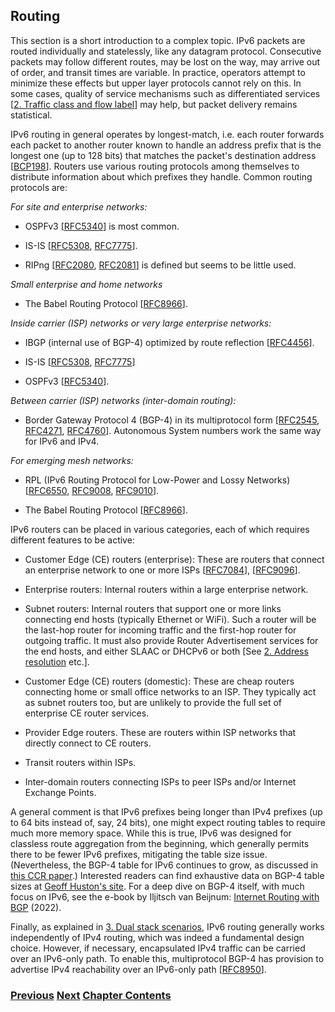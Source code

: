 ## Routing

This section is a short introduction to a complex topic. IPv6 packets
are routed individually and statelessly, like any datagram protocol.
Consecutive packets may follow different routes, may be lost on the way,
may arrive out of order, and transit times are variable. In practice,
operators attempt to minimize these effects but upper layer protocols
cannot rely on this. In some cases, quality of service mechanisms such
as differentiated services
\[[2. Traffic class and flow label](../2.%20IPv6%20Basic%20Technology/Traffic%20class%20and%20flow%20label.md)\]
may help, but packet delivery remains statistical.

IPv6 routing in general operates by longest-match, i.e. each router
forwards each packet to another router known to handle an address prefix
that is the longest one (up to 128 bits) that matches the packet's
destination address
\[[BCP198](https://www.rfc-editor.org/info/bcp198)\]. Routers use
various routing protocols among themselves to distribute information
about which prefixes they handle. Common routing protocols are:

*For site and enterprise networks:*

- OSPFv3 \[[RFC5340](https://www.rfc-editor.org/info/rfc5340)\] is most
  common.

- IS-IS \[[RFC5308](https://www.rfc-editor.org/info/rfc5308),
  [RFC7775](https://www.rfc-editor.org/info/rfc7775)\].

- RIPng \[[RFC2080](https://www.rfc-editor.org/info/rfc2080),
  [RFC2081](https://www.rfc-editor.org/info/rfc2081)\] is defined but
  seems to be little used.

*Small enterprise and home networks*

- The Babel Routing Protocol
  \[[RFC8966](https://www.rfc-editor.org/info/rfc8966)\].

*Inside carrier (ISP) networks or very large enterprise networks:*

- IBGP (internal use of BGP-4) optimized by route reflection
  \[[RFC4456](https://www.rfc-editor.org/info/rfc4456)\].

- IS-IS \[[RFC5308](https://www.rfc-editor.org/info/rfc5308),
  [RFC7775](https://www.rfc-editor.org/info/rfc7775)\]

- OSPFv3 \[[RFC5340](https://www.rfc-editor.org/info/rfc5340)\].

*Between carrier (ISP) networks (inter-domain routing):*

- Border Gateway Protocol 4 (BGP-4) in its multiprotocol form
  \[[RFC2545](https://www.rfc-editor.org/info/rfc2545),
  [RFC4271](https://www.rfc-editor.org/info/rfc4271),
  [RFC4760](https://www.rfc-editor.org/info/rfc4760)\]. Autonomous
  System numbers work the same way for IPv6 and IPv4.

*For emerging mesh networks:*

- RPL (IPv6 Routing Protocol for Low-Power and Lossy Networks)
  \[[RFC6550](https://www.rfc-editor.org/info/rfc6550),
  [RFC9008](https://www.rfc-editor.org/info/rfc9008),
  [RFC9010](https://www.rfc-editor.org/info/rfc9010)\].

- The Babel Routing Protocol
  \[[RFC8966](https://www.rfc-editor.org/info/rfc8966)\].

IPv6 routers can be placed in various categories, each of which requires
different features to be active:

- Customer Edge (CE) routers (enterprise): These are routers that
  connect an enterprise network to one or more ISPs
  \[[RFC7084](https://www.rfc-editor.org/info/rfc7084)\],
  \[[RFC9096](https://www.rfc-editor.org/info/rfc9096)\].

- Enterprise routers: Internal routers within a large enterprise
  network.

- Subnet routers: Internal routers that support one or more links
  connecting end hosts (typically Ethernet or WiFi). Such a router will
  be the last-hop router for incoming traffic and the first-hop router
  for outgoing traffic. It must also provide Router Advertisement
  services for the end hosts, and either SLAAC or DHCPv6 or both \[See
  [2. Address resolution](../2.%20IPv6%20Basic%20Technology/Address%20resolution.md)
  etc.\].

- Customer Edge (CE) routers (domestic): These are cheap routers
  connecting home or small office networks to an ISP. They typically act
  as subnet routers too, but are unlikely to provide the full set of
  enterprise CE router services.

- Provider Edge routers. These are routers within ISP networks that
  directly connect to CE routers.

- Transit routers within ISPs.

- Inter-domain routers connecting ISPs to peer ISPs and/or Internet
  Exchange Points.

A general comment is that IPv6 prefixes being longer than IPv4 prefixes
(up to 64 bits instead of, say, 24 bits), one might expect routing
tables to require much more memory space. While this is true, IPv6 was
designed for classless route aggregation from the beginning, which
generally permits there to be fewer IPv6 prefixes, mitigating the table
size issue. (Nevertheless, the BGP-4 table for IPv6 continues to grow,
as discussed in [this CCR paper](https://dl.acm.org/doi/10.1145/3477482.3477490).)
Interested readers can find exhaustive data on BGP-4 table
sizes at [Geoff Huston's site](https://bgp.potaroo.net/index-bgp.html).
For a deep dive on BGP-4 itself, with much focus on IPv6, see the e-book
by Iljitsch van Beijnum:
[Internet Routing with BGP](https://www.iljitsch.com/2022/11-18-new-e-book-internet-routing-with-bgp.html)
(2022).

Finally, as explained in
[3. Dual stack scenarios](../3.%20Coexistence%20with%20Legacy%20IPv4/Dual%20stack%20scenarios.md),
IPv6 routing generally works independently of IPv4 routing, which was
indeed a fundamental design choice. However, if necessary, encapsulated
IPv4 traffic can be carried over an IPv6-only path. To enable this,
multiprotocol BGP-4 has provision to advertise IPv4 reachability over an
IPv6-only path \[[RFC8950](https://www.rfc-editor.org/info/rfc8950)\].

<!-- Link lines generated automatically; do not delete -->

### [<ins>Previous</ins>](DNS.md) [<ins>Next</ins>](Transport%20protocols.md) [<ins>Chapter Contents</ins>](2.%20IPv6%20Basic%20Technology.md)
